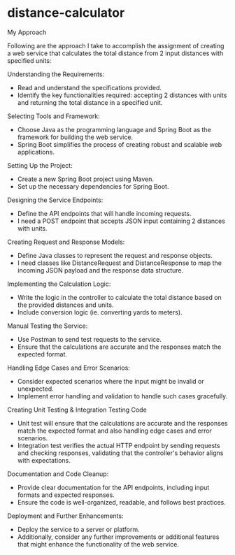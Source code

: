 # distance-calculator

My Approach

Following are the approach I take to accomplish the assignment of creating a web service that calculates the total distance from 2 input distances with specified units:

Understanding the Requirements:
- Read and understand the specifications provided. 
- Identify the key functionalities required: accepting 2 distances with units and returning the total distance in a specified unit.

Selecting Tools and Framework:
- Choose Java as the programming language and Spring Boot as the framework for building the web service. 
- Spring Boot simplifies the process of creating robust and scalable web applications.

Setting Up the Project:
- Create a new Spring Boot project using Maven. 
- Set up the necessary dependencies for Spring Boot.

Designing the Service Endpoints:
- Define the API endpoints that will handle incoming requests. 
- I need a POST endpoint that accepts JSON input containing 2 distances with units.

Creating Request and Response Models:
- Define Java classes to represent the request and response objects. 
- I need classes like DistanceRequest and DistanceResponse to map the incoming JSON payload and the response data structure.

Implementing the Calculation Logic:
- Write the logic in the controller to calculate the total distance based on the provided distances and units. 
- Include conversion logic (ie. converting yards to meters).

Manual Testing the Service:
- Use Postman to send test requests to the service. 
- Ensure that the calculations are accurate and the responses match the expected format.

Handling Edge Cases and Error Scenarios:
- Consider expected scenarios where the input might be invalid or unexpected. 
- Implement error handling and validation to handle such cases gracefully.

Creating Unit Testing & Integration Testing Code
- Unit test will ensure that the calculations are accurate and the responses match the expected format and also handling edge cases and error scenarios.
- Integration test verifies the actual HTTP endpoint by sending requests and checking responses, validating that the controller's behavior aligns with expectations. 

Documentation and Code Cleanup:
- Provide clear documentation for the API endpoints, including input formats and expected responses. 
- Ensure the code is well-organized, readable, and follows best practices.

Deployment and Further Enhancements:
- Deploy the service to a server or platform. 
- Additionally, consider any further improvements or additional features that might enhance the functionality of the web service.
  
